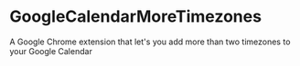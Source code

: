 # GoogleCalendarMoreTimezones
A Google Chrome extension that let's you add more than two timezones to your Google Calendar
